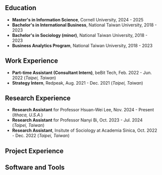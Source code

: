 ## Education
- **Master's in Information Science**, Cornell University, 2024 - 2025
- **Bachelor's in International Business**, National Taiwan University, 2018 - 2023
- **Bachelor's in Sociology (minor)**, National Taiwan University, 2018 - 2023
- **Business Analytics Program**, National Taiwan University, 2018 - 2023
  
## Work Experience
- **Part-time Assistant (Consultant Intern)**, beBit Tech, Feb. 2022 - Jun. 2022 (_Taipei, Taiwan_)
- **Strategy Intern**, Redpeak, Aug. 2021 - Dec. 2021 (_Taipei, Taiwan_)
  
## Research Experience
- **Research Assistant** for Professor Hsuan-Wei Lee, Nov. 2024 - Present (_Ithaca, U.S.A._)
- **Research Assistant** for Professor Nanyi Bi, Oct. 2023 - Jul. 2024 (_Taipei, Taiwan_)
- **Research Assistant**, Insitute of Sociology at Academia Sinica, Oct. 2022 - Dec. 2022 (_Taipei, Taiwan_)

## Project Experience
## Software and Tools
